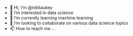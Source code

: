 - 👋 Hi, I’m @nikitaukey
- 👀 I’m interested in data science
- 🌱 I’m currently learning machine learning
- 💞️ I’m looking to collaborate on various data science topics
- 📫 How to reach me ...

<!---
nikitaukey/nikitaukey is a ✨ special ✨ repository because its `README.md` (this file) appears on your GitHub profile.
You can click the Preview link to take a look at your changes.
--->
